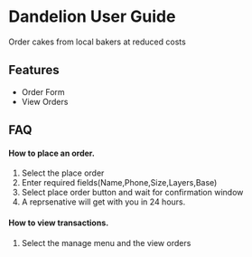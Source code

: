 
# Dandelion User Guide

Order cakes from local bakers at reduced costs



## Features

- Order Form
- View Orders



## FAQ

#### How to place an order.

1) Select the place order
2) Enter required fields(Name,Phone,Size,Layers,Base)
3) Select place order button and wait for confirmation window
4) A reprsenative will get with you in 24 hours.

#### How to view transactions.

1) Select the manage menu and the view orders



